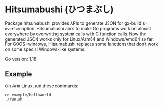 # Hitsumabushi (ひつまぶし)

Package hitsumabushi provides APIs to generate JSON for go-build's `-overlay` option.
Hitsumabushi aims to make Go programs work on almost everywhere by overwriting system calls with C function calls.
Now the generated JSON works only for Linux/Arm64 and Windows/Amd64 so far.
For GOOS=windows, Hitsumabushi replaces some functions that don't work on some special Windows-like systems.

Go version: 1.18

## Example

On Arm Linux, run these commands:

```
cd example/helloworld
./run.sh
```
